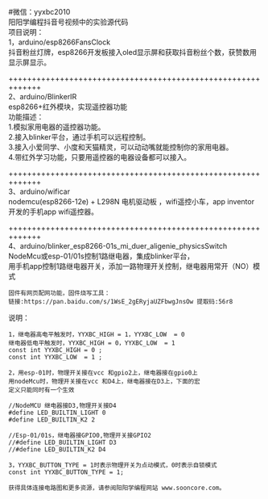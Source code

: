 #微信：yyxbc2010  
阳阳学编程抖音号视频中的实验源代码  
项目说明：  
1，arduino/esp8266FansClock  
    抖音粉丝灯牌，esp8266开发板接入oled显示屏和获取抖音粉丝个数，获赞数用显示屏显示。  

+++++++++++++++++++++++++++++++++++++++++++++++++++++++++++++  
2、arduino/BlinkerIR  
    esp8266+红外模块，实现遥控器功能   
    功能描述：  
      1.模拟家用电器的遥控器功能。  
      2.接入blinker平台，通过手机可以远程控制。  
      3.接入小爱同学、小度和天猫精灵，可以动动嘴就能控制你的家用电器。    
      4.带红外学习功能，只要用遥控器的电器设备都可以接入。  

+++++++++++++++++++++++++++++++++++++++++++++++++++++++++++++  
3、arduino/wificar   
    nodemcu(esp8266-12e) + L298N 电机驱动板 ，wifi遥控小车，app inventor   
    开发的手机app wifi遥控器。

+++++++++++++++++++++++++++++++++++++++++++++++++++++++++++++  
4、arduino/blinker_esp8266-01s_mi_duer_aligenie_physicsSwitch  
    NodeMcu或esp-01/01s控制1路继电器，集成blinker平台，  
    用手机app控制1路继电器开关，添加一路物理开关控制，继电器用常开（NO）模式  

    固件有网页配网功能，固件烧写工具：  
    链接:https://pan.baidu.com/s/1WsE_2gERyjaUZFbwgJnsOw 提取码:56r8   

  说明：  

    1，继电器高电平触发时，YYXBC_HIGH = 1，YYXBC_LOW  = 0  
    继电器低电平触发时，YYXBC_HIGH = 0，YYXBC_LOW  = 1  
    const int YYXBC_HIGH = 0 ;  
    const int YYXBC_LOW  = 1 ;  

    2，用esp-01时，物理开关接在vcc 和gpio2上，继电器接在gpio0上  
    用nodeMcu时，物理开关接在vcc 和D4上，继电器接在D3上，下面的宏  
    定义只能同时有一个生效  

    //NodeMCU 继电器接D3,物理开关接D4  
    #define LED_BUILTIN_LIGHT 0  
    #define LED_BUILTIN_K2 2  

    //Esp-01/01s，继电器接GPIO0,物理开关接GPIO2  
    //#define LED_BUILTIN_LIGHT D3  
    //#define LED_BUILTIN_K2 D4  

    3，YYXBC_BUTTON_TYPE = 1时表示物理开关为点动模式，0时表示自锁模式  
    const int YYXBC_BUTTON_TYPE = 1;  

    获得具体连接电路图和更多资源，请参阅阳阳学编程网站 www.sooncore.com。  
 
